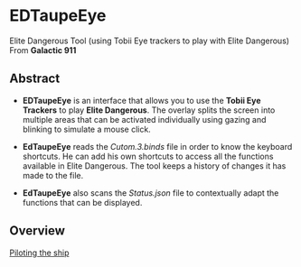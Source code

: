 # EDTaupeEye
Elite Dangerous Tool (using Tobii Eye trackers to play with Elite  Dangerous) From **Galactic 911**

## **Abstract**

- **EDTaupeEye** is an interface that allows you to use the **Tobii Eye Trackers** to play **Elite Dangerous**. 
The overlay splits the screen into multiple areas that can be activated individually using gazing 
and blinking to simulate a mouse click.

- **EdTaupeEye** reads the *Cutom.3.binds* file in order to know the keyboard shortcuts. He can add his 
own shortcuts to access all the functions available in Elite Dangerous. The tool keeps a history 
of changes it has made to the file.

- **EdTaupeEye** also scans the *Status.json* file to contextually adapt the functions that can be displayed.

## **Overview**
[Piloting the ship](https://github.com/MaxiDonkey/EDTaupeEye/tree/master/img/edte_img0mini.png)